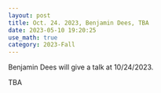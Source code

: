```yaml
---
layout: post
title: Oct. 24. 2023, Benjamin Dees, TBA
date: 2023-05-10 19:20:25 
use_math: true
category: 2023-Fall
---
```

 
Benjamin Dees will give a talk at 10/24/2023. 

<div>
TBA
</div>
